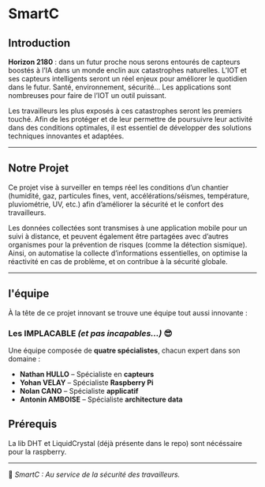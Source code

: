 # SmartC

## Introduction

**Horizon 2180** : dans un futur proche nous serons entourés de capteurs boostés à l’IA dans un monde enclin aux catastrophes naturelles. L’IOT et ses capteurs intelligents seront un réel enjeux pour améliorer le quotidien dans le futur. Santé, environnement, sécurité… Les applications sont nombreuses pour faire de l’IOT un outil puissant.

Les travailleurs les plus exposés à ces catastrophes seront les premiers touché. Afin de les protéger et de leur permettre de poursuivre leur activité dans des conditions optimales, il est essentiel de développer des solutions techniques innovantes et adaptées.

---

## Notre Projet

Ce projet vise à surveiller en temps réel les conditions d’un chantier (humidité, gaz, particules fines, vent, accélérations/séismes, température, pluviométrie, UV, etc.) afin d’améliorer la sécurité et le confort des travailleurs.

Les données collectées sont transmises à une application mobile pour un suivi à distance, et peuvent également être partagées avec d’autres organismes pour la prévention de risques (comme la détection sismique). 
Ainsi, on automatise la collecte d’informations essentielles, on optimise la réactivité en cas de problème, et on contribue à la sécurité globale.

---

## l'équipe

À la tête de ce projet innovant se trouve une équipe tout aussi innovante :  

### Les **IMPLACABLE** *(et pas incapables...)* 😎 

Une équipe composée de **quatre spécialistes**, chacun expert dans son domaine :

- **Nathan HULLO** – Spécialiste en **capteurs**  
- **Yohan VELAY** – Spécialiste **Raspberry Pi**  
- **Nolan CANO** – Spécialiste **applicatif**  
- **Antonin AMBOISE** – Spécialiste **architecture data**  

## Prérequis
La lib DHT et LiquidCrystal (déjà présente dans le repo) sont nécéssaire pour la raspberry.

---

🚀 *SmartC : Au service de la sécurité des travailleurs.* 
